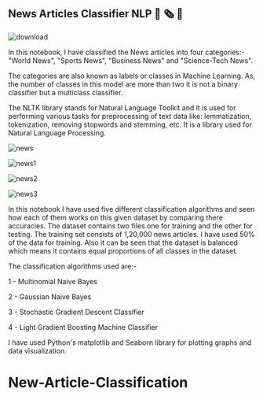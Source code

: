 ## News Articles Classifier NLP 📰 🗞️ 📰


![download](https://user-images.githubusercontent.com/63738852/165578369-d2b9c803-f885-464b-a815-6e92b5ee06d4.png)


In this notebook, I have classified the News articles into four categories:- "World News", "Sports News", "Business News" and "Science-Tech News". 

The categories are also known as labels or classes in Machine Learning.
As, the number of classes in this model are more than two it is not a binary classifier but a multiclass classifier.

The NLTK library stands for Natural Language Toolkit and it is used for performing various tasks for preprocessing of text data like: lemmatization, tokenization, removing stopwords and stemming, etc.
It is a library used for Natural Language Processing.


![news](https://user-images.githubusercontent.com/63738852/169494284-5f7e0b34-1170-4d2c-9b18-d3970b9fbd57.png)



![news1](https://user-images.githubusercontent.com/63738852/169494317-b109d572-2f5e-44ea-9e4a-3e0b226dcf2a.png)




![news2](https://user-images.githubusercontent.com/63738852/169494338-c80eb00f-ba6b-491e-acb2-5b65db27c8a0.png)



![news3](https://user-images.githubusercontent.com/63738852/169494363-d8988384-afc3-4d75-bf8b-9ab540881e0e.png)








In this notebook I have used five different classification algorithms and seen how each of them works on this given dataset by comparing there accuracies. The dataset contains two files one for training and the other for testing. The training set consists of 1,20,000 news articles. I have used 50% of the data for training. Also it can be seen that the dataset is balanced which means it contains equal proportions of all classes in the dataset.

The classification algorithms used are:-


1 - Multinomial Naive Bayes

2 - Gaussian Naive Bayes

3 - Stochastic Gradient Descent Classifier

4 - Light Gradient Boosting Machine Classifier


I have used Python's matplotlib and Seaborn library for plotting graphs and data visualization.




# New-Article-Classification
